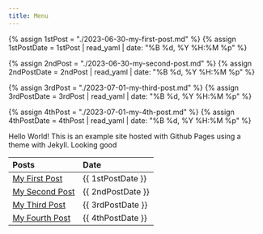 ```yaml
---
title: Menu
---
```

{% assign 1stPost = "./2023-06-30-my-first-post.md" %}
{% assign 1stPostDate = 1stPost | read_yaml | date: "%B %d, %Y %H:%M %p" %}

{% assign 2ndPost = "./2023-06-30-my-second-post.md" %}
{% assign 2ndPostDate = 2ndPost | read_yaml | date: "%B %d, %Y %H:%M %p" %}

{% assign 3rdPost = "./2023-07-01-my-third-post.md" %}
{% assign 3rdPostDate = 3rdPost | read_yaml | date: "%B %d, %Y %H:%M %p" %}

{% assign 4thPost = "./2023-07-01-my-4th-post.md" %}
{% assign 4thPostDate = 4thPost | read_yaml | date: "%B %d, %Y %H:%M %p" %}



Hello World! This is an example site hosted with Github Pages using a theme with Jekyll.
Looking good


|Posts | Date|
|:-        |:-      |
|[My First Post](./2023/06/30-my-first-post.html)|    {{ 1stPostDate }}|
|[My Second Post](./2023/06/30-my-second-post.html)|  {{ 2ndPostDate }}  |
|[My Third Post](./2023/07/01-my-third-post.html)|  {{ 3rdPostDate }}  |
|[My Fourth Post](./2023/07/01-my-4th-post.html)|  {{ 4thPostDate }}  |
